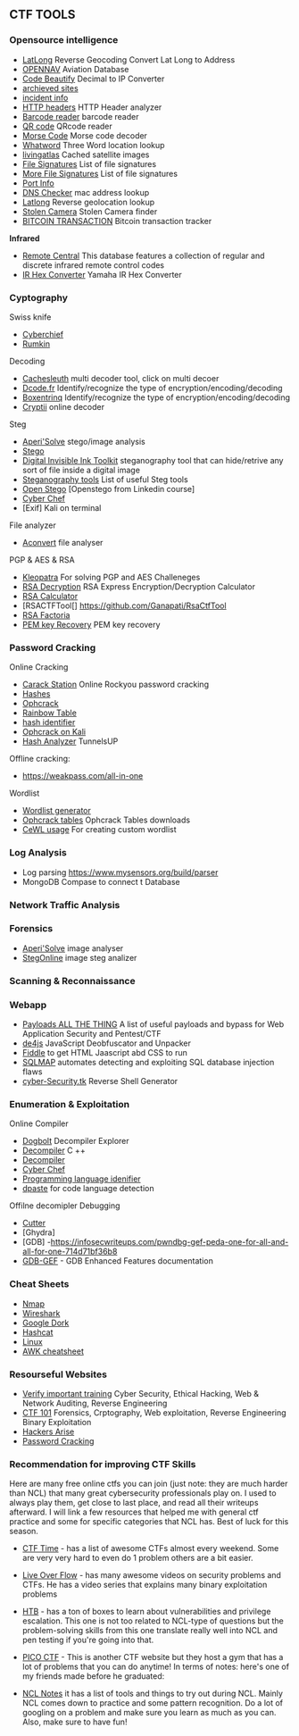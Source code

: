 ## CTF TOOLS

### Opensource intelligence

- [LatLong](https://www.latlong.net/Show-Latitude-Longitude.html) Reverse Geocoding Convert Lat Long to Address  
- [OPENNAV](https://opennav.com/) Aviation Database  
- [Code Beautify](https://codebeautify.org/decimal-to-ip-converter) Decimal to IP Converter  
- [archieved sites](https://web.archive.org/)
- [incident info](https://blog.talosintelligence.com/)
- [HTTP headers](https://developer.mozilla.org/en-US/docs/Web/HTTP/Headers) HTTP Header analyzer
- [Barcode reader](https://online-barcode-reader.inliteresearch.com/) barcode reader 
- [QR code](https://merricx.github.io/qrazybox/) QRcode reader
- [Morse Code](https://morsecode.world/international/decoder/audio-decoder-adaptive.html) Morse code decoder
- [Whatword](https://what3words.com/)  Three Word location lookup 
- [livingatlas](https://livingatlas.arcgis.com/wayback/)  Cached satellite images
- [File Signatures](https://en.wikipedia.org/wiki/List_of_file_signatures) List of file signatures  
- [More File Signatures](https://www.garykessler.net/library/file_sigs.html) List of file signatures
- [Port Info](https://www.speedguide.net/ports.php)   
- [DNS Checker](https://dnschecker.org/mac-lookup.php(edited)) mac address lookup
- [Latlong](https://www.latlong.net/Show-Latitude-Longitude.html)  Reverse geolocation lookup
- [Stolen Camera](https://www.stolencamerafinder.com/home?searchType=manual) Stolen Camera finder
- [BITCOIN TRANSACTION](https://blockchair.com/) Bitcoin transaction tracker

**Infrared** 

- [Remote Central](https://www.remotecentral.com/cgi-bin/codes) This database features a collection of regular and discrete infrared remote control codes
- [IR Hex Converter](https://www.yamaha.com/ypab/irhex_converter.asp) Yamaha IR Hex Converter 

### Cyptography

Swiss knife
- [Cyberchief](https://cyberchef.io/)   
- [Rumkin](https://rumkin.com/)  

Decoding  
- [Cachesleuth](https://www.cachesleuth.com/) multi decoder tool, click on multi decoer  
- [Dcode.fr](https://www.dcode.fr/cipher-identifier) Identify/recognize the type of encryption/encoding/decoding  
- [Boxentrinq](https://www.boxentriq.com/code-breaking/cipher-identifier) Identify/recognize the type of encryption/encoding/decoding
- [Cryptii](https://cryptii.com/) online decoder

Steg
- [Aperi'Solve](https://aperisolve.fr/) stego/image analysis
- [Stego](https://passlok.com/stego/)
- [Digital Invisible Ink Toolkit](http://diit.sourceforge.net/) steganography tool that can hide/retrive any sort of file inside a digital image
- [Steganography tools](https://0xrick.github.io/lists/stego/) List of useful Steg tools
- [Open Stego](https://github.com/syvaidya/openstego/releases) [Openstego from Linkedin course]
- [Cyber Chef](https://gchq.github.io/CyberChef/) 
- [Exif] Kali on terminal

File analyzer
- [Aconvert](https://www.aconvert.com/analyze.html) file analyser  

PGP & AES & RSA
- [Kleopatra](https://apps.kde.org/en-gb/kleopatra/) For solving PGP and AES Challeneges  
- [RSA Decryption](https://www.cs.drexel.edu/~jpopyack/Courses/CSP/Fa17/notes/10.1_Cryptography/RSA_Express_EncryptDecrypt_v2.html) RSA Express Encryption/Decryption Calculator
- [RSA Calculator](https://www.cs.drexel.edu/~jpopyack/IntroCS/HW/RSAWorksheet.html) 
- [RSACTFTool[] https://github.com/Ganapati/RsaCtfTool
- [RSA Factoria](http://factordb.com/)
- [PEM key Recovery](https://blog.cryptohack.org/twitter-secrets)  PEM key recovery   

### Password Cracking

Online Cracking

- [Carack Station](https://crackstation.net/) Online Rockyou password cracking
- [Hashes](https://hashes.com/en/decrypt/hash)
- [Ophcrack](https://www.objectif-securite.ch/en/ophcrack)
- [Rainbow Table](http://rainbowtables.it64.com/)
- [hash identifier](https://hashes.com/en/tools/hash_identifier) 
- [Ophcrack on Kali]()  
- [Hash Analyzer](https://www.tunnelsup.com/hash-analyzer/) TunnelsUP

Offline cracking:    

- https://weakpass.com/all-in-one


Wordlist  

- [Wordlist generator](https://github.com/hashcat/maskprocessor)
- [Ophcrack tables](https://ophcrack.sourceforge.io/tables.php) Ophcrack Tables downloads
- [CeWL usage](https://stuffjasondoes.com/2018/07/18/creating-custom-wordlists-for-targeted-attacks-with-cewl/(edited)) For creating custom wordlist

### Log Analysis 

- Log parsing https://www.mysensors.org/build/parser  
- MongoDB Compase to connect t Database  

### Network Traffic Analysis



### Forensics

- [Aperi'Solve](https://www.aperisolve.com/) image analyser  
- [StegOnline](https://stegonline.georgeom.net/upload) image steg analizer  


### Scanning & Reconnaissance  


### Webapp

- [Payloads ALL THE THING](https://github.com/swisskyrepo/PayloadsAllTheThings/blob/a6eac592e1841ccf445775fa46a40eb64f376af5/NoSQL%20Injection/README.md) A list of useful payloads and bypass for Web Application Security and Pentest/CTF  
- [de4js](https://lelinhtinh.github.io/de4js/) JavaScript Deobfuscator and Unpacker  
- [Fiddle](https://jsfiddle.net/) to get HTML Jaascript abd CSS to run  
- [SQLMAP](https://github.com/sqlmapproject/sqlmap) automates  detecting and exploiting SQL database injection flaws  
- [cyber-Security.tk](https://cyber-security.tk/code/reverse-shell-generator/) Reverse Shell Generator


### Enumeration & Exploitation

Online Compiler  

- [Dogbolt](https://dogbolt.org/)  Decompiler Explorer 
- [Decompiler](https://www.onlinegdb.com/online_c++_compiler) C ++  
- [Decompiler](https://www.decompiler.com/)
- [Cyber Chef](https://gchq.github.io/CyberChef/)
- [Programming language idenifier](https://dpaste.com/)
- [dpaste](https://dpaste.com/) for code language detection

Offilne decomipler Debugging

- [Cutter](https://cutter.re/) 
- [Ghydra]
- [GDB] -https://infosecwriteups.com/pwndbg-gef-peda-one-for-all-and-all-for-one-714d71bf36b8
- [GDB-GEF](https://gef.readthedocs.io/en/master/) - GDB Enhanced Features documentation


### Cheat Sheets

- [Nmap]( https://www.stationx.net/nmap-cheat-sheet/)  
- [Wireshark]( https://cyberwarzone.com/wireshark-network-sniffing-cheat-sheet/)  
- [Google Dork]( https://ahrefs.com/blog/google-advanced-search-operators/)  
- [Hashcat](https://cheatsheet.haax.fr/passcracking-hashfiles/hashcat_cheatsheet/)  
- [Linux](https://images.linoxide.com/linux-cheat-sheet.pdf(edited))  
- [AWK cheatsheet](https://www.shortcutfoo.com/app/dojos/awk/cheatsheet)


### Resourseful Websites

- [Verify important training](https://cyber-security.tk/categories/) Cyber Security, Ethical Hacking, Web & Network Auditing, Reverse Engineering
- [CTF 101](https://ctf101.org/) Forensics, Crptography, Web exploitation, Reverse Engineering Binary Exploitation  
- [Hackers Arise](https://www.hackers-arise.com/web-app-hacking)
- [Password Cracking](https://cryptokait.com/2020/09/02/taking-password-cracking-to-the-next-level/)

### Recommendation for improving CTF Skills

Here are many free online ctfs you can join (just note: they are much harder than NCL) that many great cybersecurity professionals play on. I used to always play them, get close to last place, and read all their writeups afterward. I will link a few resources that helped me with general ctf practice and some for specific categories that NCL has. Best of luck for this season.
	
- [CTF Time](https://ctftime.org/) - has a list of awesome CTFs almost every weekend. Some are very very hard to even do 1 problem others are a bit easier. 
	
- [Live Over Flow](https://www.youtube.com/c/LiveOverflow) - has many awesome videos on security problems and CTFs. He has a video series that explains many binary exploitation problems 
	
- [HTB](https://www.hackthebox.com/) - has a ton of boxes to learn about vulnerabilities and privilege escalation. This one is not too related to NCL-type of questions but the problem-solving skills from this one translate really well into NCL and pen testing if you're going into that.  
	
- [PICO CTF](https://picoctf.org/) - This is another CTF website but they host a gym that has a lot of problems that you can do anytime!  In terms of notes: here's one of my friends made before he graduated: 
	
- [NCL Notes](https://github.com/deviningers/ncl-notes) it has a list of tools and things to try out during NCL. Mainly NCL comes down to practice and some pattern recognition. Do a lot of googling on a problem and make sure you learn as much as you can. Also, make sure to have fun!
 

